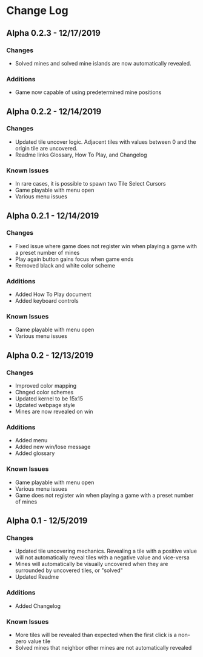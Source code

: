 # Change Log

## Alpha 0.2.3 - 12/17/2019
### Changes
- Solved mines and solved mine islands are now automatically revealed.

### Additions
- Game now capable of using predetermined mine positions

## Alpha 0.2.2 - 12/14/2019
### Changes
- Updated tile uncover logic. Adjacent tiles with values between 0 and the origin tile are uncovered.
- Readme links Glossary, How To Play, and Changelog

### Known Issues
- In rare cases, it is possible to spawn two Tile Select Cursors
- Game playable with menu open
- Various menu issues

## Alpha 0.2.1 - 12/14/2019
### Changes
- Fixed issue where game does not register win when playing a game with a preset number of mines
- Play again button gains focus when game ends
- Removed black and white color scheme
### Additions
- Added How To Play document
- Added keyboard controls 

### Known Issues
- Game playable with menu open
- Various menu issues

## Alpha 0.2 - 12/13/2019
### Changes
- Improved color mapping
- Chnged color schemes
- Updated kernel to be 15x15
- Updated webpage style
- Mines are now revealed on win

### Additions
- Added menu
- Added new win/lose message
- Added glossary

### Known Issues
- Game playable with menu open
- Various menu issues
- Game does not register win when playing a game with a preset number of mines


## Alpha 0.1 - 12/5/2019
### Changes
- Updated tile uncovering mechanics. Revealing a tile with a positive value will not automatically reveal tiles with a negative value and vice-versa
- Mines will automatically be visually uncovered when they are surrounded by uncovered tiles, or "solved"
- Updated Readme

### Additions
- Added Changelog

### Known Issues
- More tiles will be revealed than expected when the first click is a non-zero value tile
- Solved mines that neighbor other mines are not automatically revealed
